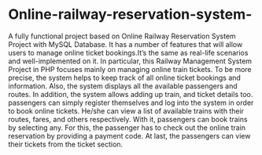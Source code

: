# Online-railway-reservation-system-
A fully functional project based on Online Railway Reservation System Project with MySQL Database. It has a number of features that will allow users to manage online ticket bookings.It’s the same as real-life scenarios and well-implemented on it. In particular, this Railway Management System Project in PHP focuses mainly on managing online train tickets. To be more precise, the system helps to keep track of all online ticket bookings and information. Also, the system displays all the available passengers and routes. In addition, the system allows adding up train, and ticket details too. passengers can simply register themselves and log into the system in order to book online tickets. He/she can view a list of available trains with their routes, fares, and others respectively. With it, passengers can book trains by selecting any. For this, the passenger has to check out the online train reservation by providing a payment code. At last, the passengers can view their tickets from the ticket section.



